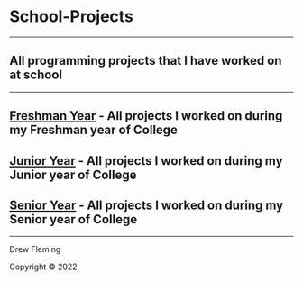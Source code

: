 # School-Projects
--------
## All programming projects that I have worked on at school

--------

## [Freshman Year](Freshman-Year) - All projects I worked on during my Freshman year of College
## [Junior Year](Junior-Year) - All projects I worked on during my Junior year of College
## [Senior Year](Senior-Year) - All projects I worked on during my Senior year of College

--------

Drew Fleming

Copyright © 2022